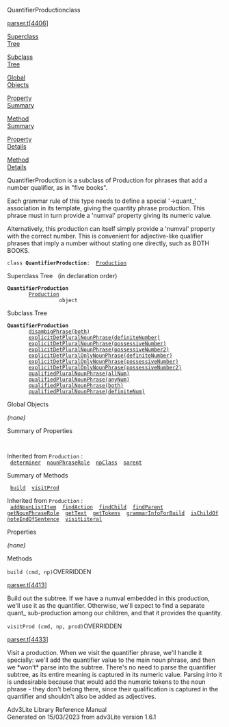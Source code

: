 ---
---
<span class="title">QuantifierProduction</span><span class="type">class</span>

[parser.t](../file/parser.t.html)\[[4406](../source/parser.t.html#4406)\]

[Superclass  
Tree](#_SuperClassTree_)

[Subclass  
Tree](#_SubClassTree_)

[Global  
Objects](#_ObjectSummary_)

[Property  
Summary](#_PropSummary_)

[Method  
Summary](#_MethodSummary_)

[Property  
Details](#_Properties_)

[Method  
Details](#_Methods_)

<div class="fdesc">

QuantifierProduction is a subclass of Production for phrases that add a
number qualifier, as in "five books".

Each grammar rule of this type needs to define a special '-\>quant\_'
association in its template, giving the quantity phrase production. This
phrase must in turn provide a 'numval' property giving its numeric
value.

Alternatively, this production can itself simply provide a 'numval'
property with the correct number. This is convenient for adjective-like
qualifier phrases that imply a number without stating one directly, such
as BOTH BOOKS.

`class `**`QuantifierProduction`**` :   `[`Production`](../object/Production.html)

</div>

<span id="_SuperClassTree_"></span>

<div class="mjhd">

<span class="hdln">Superclass Tree</span>   (in declaration order)

</div>

**`QuantifierProduction`**  
`         `[`Production`](../object/Production.html)  
`                 object`  
<span id="_SubClassTree_"></span>

<div class="mjhd">

<span class="hdln">Subclass Tree</span>  

</div>

**`QuantifierProduction`**  
`         `[`disambigPhrase(both)`](../object/disambigPhrase(both).html)  
`         `[`explicitDetPluralNounPhrase(definiteNumber)`](../object/explicitDetPluralNounPhrase(definiteNumber).html)  
`         `[`explicitDetPluralNounPhrase(possessiveNumber)`](../object/explicitDetPluralNounPhrase(possessiveNumber).html)  
`         `[`explicitDetPluralNounPhrase(possessiveNumber2)`](../object/explicitDetPluralNounPhrase(possessiveNumber2).html)  
`         `[`explicitDetPluralOnlyNounPhrase(definiteNumber)`](../object/explicitDetPluralOnlyNounPhrase(definiteNumber).html)  
`         `[`explicitDetPluralOnlyNounPhrase(possessiveNumber)`](../object/explicitDetPluralOnlyNounPhrase(possessiveNumber).html)  
`         `[`explicitDetPluralOnlyNounPhrase(possessiveNumber2)`](../object/explicitDetPluralOnlyNounPhrase(possessiveNumber2).html)  
`         `[`qualifiedPluralNounPhrase(allNum)`](../object/qualifiedPluralNounPhrase(allNum).html)  
`         `[`qualifiedPluralNounPhrase(anyNum)`](../object/qualifiedPluralNounPhrase(anyNum).html)  
`         `[`qualifiedPluralNounPhrase(both)`](../object/qualifiedPluralNounPhrase(both).html)  
`         `[`qualifiedPluralNounPhrase(definiteNum)`](../object/qualifiedPluralNounPhrase(definiteNum).html)  
<span id="_ObjectSummary_"></span>

<div class="mjhd">

<span class="hdln">Global Objects</span>  

</div>

*(none)* <span id="_PropSummary_"></span>

<div class="mjhd">

<span class="hdln">Summary of Properties</span>  

</div>

` `

Inherited from `Production` :  
` `[`determiner`](../object/Production.html#determiner)`  `[`nounPhraseRole`](../object/Production.html#nounPhraseRole)`  `[`npClass`](../object/Production.html#npClass)`  `[`parent`](../object/Production.html#parent)`  `

<span id="_MethodSummary_"></span>

<div class="mjhd">

<span class="hdln">Summary of Methods</span>  

</div>

` `[`build`](#build)`  `[`visitProd`](#visitProd)`  `

Inherited from `Production` :  
` `[`addNounListItem`](../object/Production.html#addNounListItem)`  `[`findAction`](../object/Production.html#findAction)`  `[`findChild`](../object/Production.html#findChild)`  `[`findParent`](../object/Production.html#findParent)`  `[`getNounPhraseRole`](../object/Production.html#getNounPhraseRole)`  `[`getText`](../object/Production.html#getText)`  `[`getTokens`](../object/Production.html#getTokens)`  `[`grammarInfoForBuild`](../object/Production.html#grammarInfoForBuild)`  `[`isChildOf`](../object/Production.html#isChildOf)`  `[`noteEndOfSentence`](../object/Production.html#noteEndOfSentence)`  `[`visitLiteral`](../object/Production.html#visitLiteral)`  `

<span id="_Properties_"></span>

<div class="mjhd">

<span class="hdln">Properties</span>  

</div>

*(none)* <span id="_Methods_"></span>

<div class="mjhd">

<span class="hdln">Methods</span>  

</div>

<span id="build"></span>

`build (cmd, np)`<span class="rem">OVERRIDDEN</span>

[parser.t](../file/parser.t.html)\[[4413](../source/parser.t.html#4413)\]

<div class="desc">

Build out the subtree. If we have a numval embedded in this production,
we'll use it as the quantifier. Otherwise, we'll expect to find a
separate quant\_ sub-production among our children, and that it provides
the quantity.

</div>

<span id="visitProd"></span>

`visitProd (cmd, np, prod)`<span class="rem">OVERRIDDEN</span>

[parser.t](../file/parser.t.html)\[[4433](../source/parser.t.html#4433)\]

<div class="desc">

Visit a production. When we visit the quantifier phrase, we'll handle it
specially: we'll add the quantifier value to the main noun phrase, and
then we \*won't\* parse into the subtree. There's no need to parse the
quantifier subtree, as its entire meaning is captured in its numeric
value. Parsing into it is undesirable because that would add the numeric
tokens to the noun phrase - they don't belong there, since their
qualification is captured in the quantifier and shouldn't also be added
as adjectives.

</div>

<div class="ftr">

Adv3Lite Library Reference Manual  
Generated on 15/03/2023 from adv3Lite version 1.6.1

</div>
